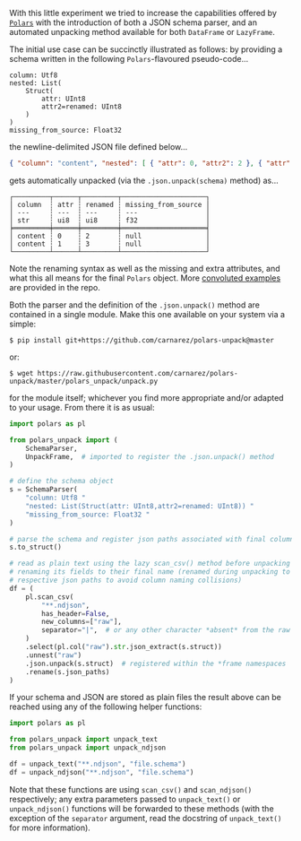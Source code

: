 With this little experiment we tried to increase the capabilities offered by
[`Polars`](https://pola.rs) with the introduction of both a JSON schema parser, and an
automated unpacking method available for both `DataFrame` or `LazyFrame`.

The initial use case can be succinctly illustrated as follows: by providing a schema
written in the following `Polars`-flavoured pseudo-code...

```text
column: Utf8
nested: List(
    Struct(
        attr: UInt8
        attr2=renamed: UInt8
    )
)
missing_from_source: Float32
```

the newline-delimited JSON file defined below...

```json
{ "column": "content", "nested": [ { "attr": 0, "attr2": 2 }, { "attr": 1, "attr2": 3 } ], "omitted_in_schema": "ignored" }
```

gets automatically unpacked (via the `.json.unpack(schema)` method) as...

```text
┌─────────┬──────┬─────────┬─────────────────────┐
│ column  ┆ attr ┆ renamed ┆ missing_from_source │
│ ---     ┆ ---  ┆ ---     ┆ ---                 │
│ str     ┆ ui8  ┆ ui8     ┆ f32                 │
╞═════════╪══════╪═════════╪═════════════════════╡
│ content ┆ 0    ┆ 2       ┆ null                │
│ content ┆ 1    ┆ 3       ┆ null                │
└─────────┴──────┴─────────┴─────────────────────┘
```

Note the renaming syntax as well as the missing and extra attributes, and what this all
means for the final `Polars` object. More
[convoluted examples](https://github.com/carnarez/polars-unpack/tree/master/tests/samples)
are provided in the repo.

Both the parser and the definition of the `.json.unpack()` method are contained in a 
single module. Make this one available on your system via a simple:

```shell
$ pip install git+https://github.com/carnarez/polars-unpack@master
```

or:

```shell
$ wget https://raw.githubusercontent.com/carnarez/polars-unpack/master/polars_unpack/unpack.py
```

for the module itself; whichever you find more appropriate and/or adapted to your usage.
From there it is as usual:

```python
import polars as pl

from polars_unpack import (
    SchemaParser,
    UnpackFrame,  # imported to register the .json.unpack() method
)

# define the schema object
s = SchemaParser(
    "column: Utf8 "
    "nested: List(Struct(attr: UInt8,attr2=renamed: UInt8)) "
    "missing_from_source: Float32 "
)

# parse the schema and register json paths associated with final column names
s.to_struct()

# read as plain text using the lazy scan_csv() method before unpacking the data and
# renaming its fields to their final name (renamed during unpacking to their full
# respective json paths to avoid column naming collisions)
df = (
    pl.scan_csv(
        "**.ndjson",
        has_header=False,
        new_columns=["raw"],
        separator="|",  # or any other character *absent* from the raw data
    )
    .select(pl.col("raw").str.json_extract(s.struct))
    .unnest("raw")
    .json.unpack(s.struct)  # registered within the *frame namespaces
    .rename(s.json_paths)
)
```

If your schema and JSON are stored as plain files the result above can be reached using
any of the following helper functions:

```python
import polars as pl

from polars_unpack import unpack_text
from polars_unpack import unpack_ndjson

df = unpack_text("**.ndjson", "file.schema")
df = unpack_ndjson("**.ndjson", "file.schema")
```

Note that these functions are using `scan_csv()` and `scan_ndjson()` respectively; any
extra parameters passed to `unpack_text()` or `unpack_ndjson()` functions will be
forwarded to these methods (with the exception of the `separator` argument, read the
docstring of `unpack_text()` for more information).
